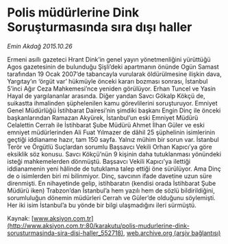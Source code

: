 # Polis müdürlerine Dink Soruşturmasında sıra dışı haller

*Emin Akdağ 2015.10.26*

<div class="pNewsDetailMainContent ctx_content" itemprop="articleBody">
 <p>
  Ermeni asıllı gazeteci Hrant Dink’in genel yayın yönetmenliğini yürüttüğü Agos gazetesinin de bulunduğu Şişli’deki apartmanın önünde Ogün Samast tarafından 19 Ocak 2007’de tabancayla vurularak öldürülmesine ilişkin dava, Yargıtay’ın ‘örgüt var’ hükmüyle önceki kararı bozması sonrası, İstanbul 5’inci Ağır Ceza Mahkemesi’nce yeniden görülüyor. Erhan Tuncel ve Yasin Hayal de yargılananlar arasında. Diğer yandan Savcı Gökalp Kökçü de, suikastta ihmalinden şüphelenilen kamu görevlilerini soruşturuyor. Emniyet Genel Müdürlüğü İstihbarat Dairesi’nin şimdiki başkanı Engin Dinç ile önceki başkanlarından Ramazan Akyürek, İstanbul’un eski Emniyet Müdürü Celalettin Cerrah ile İstihbarat Şube Müdürü Ahmet İlhan Güler ve eski emniyet müdürlerinden Ali Fuat Yılmazer de dâhil 25 şüphelinin isimlerinin geçtiği iddianame hazır, tam 150 sayfa. Yalnız mühim bir sorun var. İstanbul Terör ve Örgütlü Suçlardan sorumlu Başsavcı Vekili Orhan Kapıcı’ya göre eksiklik söz konusu. Savcı Kökçü’nün 9 kişinin daha tutuklanması yönündeki isteği mahkemelerden dönmüştü. Başsavcı Vekili Kapıcı’ya ilettiği iddianamenin yeni hâlinde de tutuklama talep ettiği öne sürülüyor. Ama Dinç de o isimlerden biri mi bilinmiyor. Dinç, savcının ifade davetine uzun süre direnmişti. En nihayetinde gelip, istihbaratın (kendisi orada İstihbarat Şube Müdürü iken) Trabzon’dan İstanbul’a hem yazılı hem de sözlü bildirildiğini, sorumluluğun dönemin müdürleri Cerrah ve Güler’de olduğunu söylemişti. Her iki isim İstanbul’a bu yönde bir bilgi ulaşmadığını ileri sürmüştü.
 </p>
</div>


Kaynak: [www.aksiyon.com.tr](http://www.aksiyon.com.tr:80/karakutu/polis-mudurlerine-dink-sorusturmasinda-sira-disi-haller_552718), [web.archive.org (arşiv bağlantısı)](http://web.archive.org/web/20151103105335/http://www.aksiyon.com.tr:80/karakutu/polis-mudurlerine-dink-sorusturmasinda-sira-disi-haller_552718)
